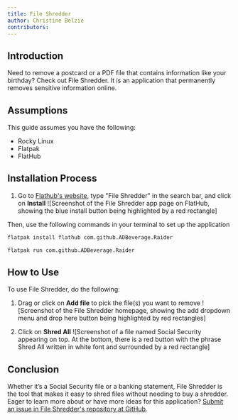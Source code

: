 ```yaml
---
title: File Shredder 
author: Christine Belzie
contributors:  
---
```

 
  ## Introduction

Need to remove a postcard or a PDF file that contains information like your birthday? Check out File Shredder. It is an application that permanently removes sensitive information online. 
 ## Assumptions

This guide assumes you have the following:

- Rocky Linux 
- Flatpak
- FlatHub

## Installation Process

1. Go to [Flathub's website](https://flathub.org), type "File Shredder" in the search bar, and click on **Install**
![Screenshot of the File Shredder app page on FlatHub, showing the blue install button being highlighted by a red rectangle]


Then, use the following commands  in your terminal to set up the application
```bash
flatpak install flathub com.github.ADBeverage.Raider
```
```bash 
flatpak run com.github.ADBeverage.Raider
```

## How to Use

To use File Shredder,  do the following: 
1. Drag or click on **Add file** to pick the file(s) you want to remove
![Screenshot of the File Shredder homepage, showing the add dropdown menu and drop here button being highlighted by red rectangles]


2. Click on **Shred All** 
![Screenshot of a file named Social Security appearing on top. At the bottom, there is a red button with the phrase Shred All written in white font and surrounded by a red rectangle]

## Conclusion
Whether it’s a Social Security file or a banking statement, File Shredder is the tool that makes it easy to shred files without needing to buy a shredder. Eager to learn more about or have more ideas for this application? [Submit an issue in File Shredder's repository at GitHub](https://github.com/ADBeveridge/raider/issues). 

